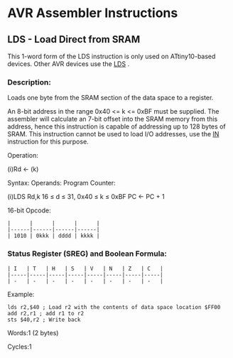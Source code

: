AVR Assembler Instructions
==========================

<a href="" id="avrassembler.wb_LDS_-_Load_direct_from_SRAM"></a> <a href="" id="avrassembler.wb_LDS2"></a> LDS - Load Direct from SRAM
--------------------------------------------------------------------------------------------------------------------------------------

This 1-word form of the LDS instruction is only used on ATtiny10-based devices. Other AVR devices use the <a href="avrassembler.wb_LDS.html" class="xref" title="LDS - Load Direct from data space">LDS</a> .

### Description:

Loads one byte from the SRAM section of the data space to a register.

An 8-bit address in the range 0x40 &lt;= k &lt;= 0xBF must be supplied. The assembler will calculate an 7-bit offset into the SRAM memory from this address, hence this instruction is capable of addressing up to 128 bytes of SRAM. This instruction cannot be used to load I/O addresses, use the <a href="avrassembler.wb_IN.html" class="xref" title="IN - Load an I/O Location to Register">IN</a> instruction for this purpose.

Operation:

(i)Rd ← (k)

Syntax: Operands: Program Counter:

(i)LDS Rd,k 16 ≤ d ≤ 31, 0x40 ≤ k ≤ 0xBF PC ← PC + 1

16-bit Opcode:

```
|      |      |      |      |
|------|------|------|------|
| 1010 | 0kkk | dddd | kkkk |
```
### Status Register (SREG) and Boolean Formula:

```
| I   | T   | H   | S   | V   | N   | Z   | C   |
|-----|-----|-----|-----|-----|-----|-----|-----|
| -   | -   | -   | -   | -   | -   | -   | -   |
```
Example:

``` programlisting
lds r2,$40 ; Load r2 with the contents of data space location $FF00
add r2,r1 ; add r1 to r2
sts $40,r2 ; Write back
```

Words:1 (2 bytes)

Cycles:1
